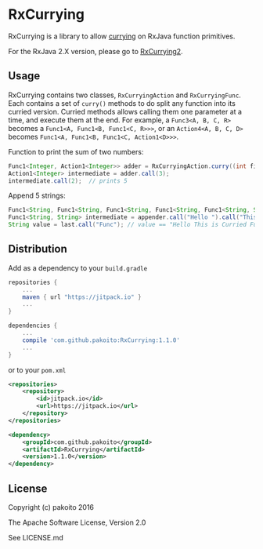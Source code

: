 # RxCurrying

RxCurrying is a library to allow [currying](https://en.wikipedia.org/wiki/Currying) on RxJava function primitives.

For the RxJava 2.X version, please go to [RxCurrying2](https://github.com/pakoito/RxCurrying2).

## Usage

RxCurrying contains two classes, `RxCurryingAction` and `RxCurryingFunc`. Each contains a set of `curry()` methods to do split any function into its curried version. Curried methods allows calling them one parameter at a time, and execute them at the end. For example, a `Func3<A, B, C, R>` becomes a `Func1<A, Func1<B, Func1<C, R>>>`, or an `Action4<A, B, C, D>` becomes `Func1<A, Func1<B, Func1<C, Action1<D>>>`.

Function to print the sum of two numbers:
```java
Func1<Integer, Action1<Integer>> adder = RxCurryingAction.curry((int first, int second) -> { System.out.print(first + second); });
Action1<Integer> intermediate = adder.call(3);
intermediate.call(2);  // prints 5
```

Append 5 strings:
```java
Func1<String, Func1<String, Func1<String, Func1<String, Func1<String, String>>>>> appender = RxCurryingFunc.curry((String first, String second, String third, String fourth, String fifth) -> { return first + second + third + fourth + fifth; );
Func1<String, String> intermediate = appender.call("Hello ").call("This ").call("Is ").call("Curried ");
String value = last.call("Func"); // value == "Hello This is Curried Func"
```

## Distribution

Add as a dependency to your `build.gradle`
```groovy
repositories {
    ...
    maven { url "https://jitpack.io" }
    ...
}

dependencies {
    ...
    compile 'com.github.pakoito:RxCurrying:1.1.0'
    ...
}
```
or to your `pom.xml`
```xml
<repositories>
    <repository>
        <id>jitpack.io</id>
        <url>https://jitpack.io</url>
    </repository>
</repositories>

<dependency>
    <groupId>com.github.pakoito</groupId>
    <artifactId>RxCurrying</artifactId>
    <version>1.1.0</version>
</dependency>
```
## License

Copyright (c) pakoito 2016

The Apache Software License, Version 2.0

See LICENSE.md
